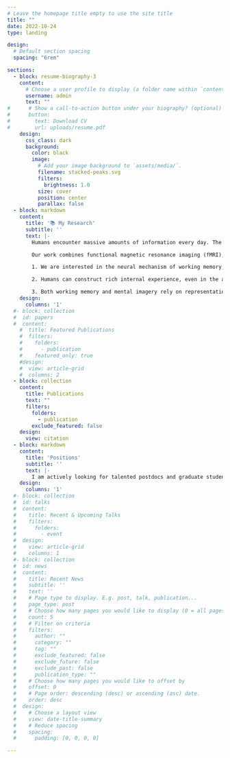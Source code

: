 ```yaml
---
# Leave the homepage title empty to use the site title
title: ""
date: 2022-10-24
type: landing

design:
  # Default section spacing
  spacing: "6rem"

sections:
  - block: resume-biography-3
    content:
      # Choose a user profile to display (a folder name within `content/authors/`)
      username: admin
      text: ""
#      # Show a call-to-action button under your biography? (optional)
#      button:
#        text: Download CV
#        url: uploads/resume.pdf
    design:
      css_class: dark
      background:
        color: black
        image:
          # Add your image background to `assets/media/`.
          filename: stacked-peaks.svg
          filters:
            brightness: 1.0
          size: cover
          position: center
          parallax: false
  - block: markdown
    content:
      title: '📚 My Research'
      subtitle: ''
      text: |-
        Humans encounter massive amounts of information every day. The abilities to make effective selections on external input, to internally generate novel information in the absence of external input, to perform different levels of processing in different scenarios, and to make corresponding actions according to current task goals, constitute the core of human cognition, and underlie higher-level cognition such as inference, language comprehension, and problem solving. The primary interest of our lab is therefore to understand the neural mechanisms that underlie such complex and flexible behaviors.  

        Our work combines functional magnetic resonance imaging (fMRI), scalp electroencephalography (EEG), megnetoencephalography (MEG), intracranial EEG (iEEG), with psychophysics and computational modeling, to understand the neural mechanisms underlying visual and high-level cognition. Specifically:  

        1. We are interested in the neural mechanism of working memory, the ability to maintain and manipulate information in mind for a short period of time in order to serve current behavior demands. Previous work has suggested a distributed cortical network in working memory, including sensory, parietal, and frontal cortex; yet the respective contribution of these cortical regions in working memory has remained elusive. We approach this question by asking how memory maintenance and manipulation are differentially supported by the distributed cortical network of working memory? 

        2. Humans can construct rich internal experience, even in the absence of any external input. How do we generate vivid visual imagery in our brain? How is mental imagery different from perceptual and mnemonic experiences derived externally? 

        3. Both working memory and mental imagery rely on representations of abstract knowledge and concepts in the brain. Abstract representations provide a basis for fast, effective learning and generalization during flexible behaviors. We are particularly interested how abstract structural information (such as concrete and abstract contextual information) is represented in working memory and imagery to facilitate behavior. Along this line of research, we hope to start to understand how working memory and long-term memory interact in the brain. 
    design:
      columns: '1'
  #- block: collection
  #  id: papers
  #  content:
    #  title: Featured Publications
    #  filters:
    #    folders:
    #      - publication
    #    featured_only: true
    #design:
    #  view: article-grid
    #  columns: 2
  - block: collection
    content:
      title: Publications
      text: ""
      filters:
        folders:
          - publication
        exclude_featured: false
    design:
      view: citation
  - block: markdown
    content:
      title: 'Positions'
      subtitle: ''
      text: |-
        I am actively looking for talented postdocs and graduate students to join the lab.
    design:
      columns: '1'
  #- block: collection
  #  id: talks
  #  content:
  #    title: Recent & Upcoming Talks
  #    filters:
  #      folders:
  #        - event
  #  design:
  #    view: article-grid
  #    columns: 1
  #- block: collection
  #  id: news
  #  content:
  #    title: Recent News
  #    subtitle: ''
  #    text: ''
  #    # Page type to display. E.g. post, talk, publication...
  #    page_type: post
  #    # Choose how many pages you would like to display (0 = all pages)
  #    count: 5
  #    # Filter on criteria
  #    filters:
  #      author: ""
  #      category: ""
  #      tag: ""
  #      exclude_featured: false
  #      exclude_future: false
  #      exclude_past: false
  #      publication_type: ""
  #    # Choose how many pages you would like to offset by
  #    offset: 0
  #    # Page order: descending (desc) or ascending (asc) date.
  #    order: desc
  #  design:
  #    # Choose a layout view
  #    view: date-title-summary
  #    # Reduce spacing
  #    spacing:
  #      padding: [0, 0, 0, 0]

---
```

